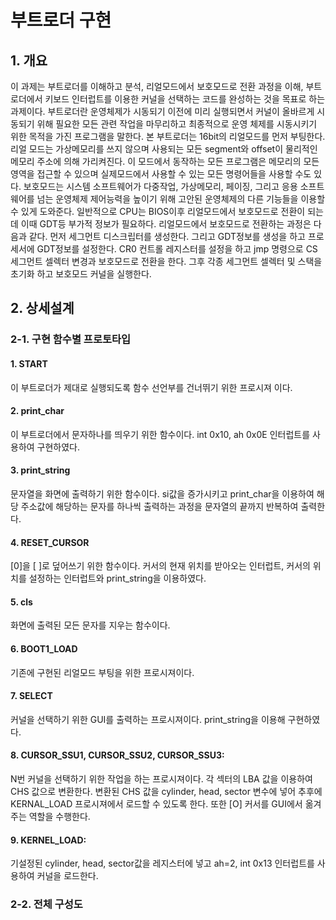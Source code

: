# 부트로더 구현

## 1. 개요

이 과제는 부트로더를 이해하고 분석, 리얼모드에서 보호모드로 전환 과정을 이해, 부트로더에서 키보드 인터럽트를 이용한 커널을 선택하는 코드를 완성하는 것을 목표로 하는 과제이다.
 부트로더란 운영체제가 시동되기 이전에 미리 실행되면서 커널이 올바르게 시동되기 위해 필요한 모든 관련 작업을 마무리하고 최종적으로 운영 체제를 시동시키기 위한 목적을 가진 프로그램을 말한다.
 본 부트로더는 16bit의 리얼모드를 먼저 부팅한다. 리얼 모드는 가상메모리를 쓰지 않으며 사용되는 모든 segment와 offset이 물리적인 메모리 주소에 의해 가리켜진다. 이 모드에서 동작하는 모든 프로그램은 메모리의 모든 영역을 접근할 수 있으며 실제모드에서 사용할 수 있는 모든 명령어들을 사용할 수도 있다.
 보호모드는 시스템 소프트웨어가 다중작업, 가상메모리, 페이징, 그리고 응용 소프트웨어를 넘는 운영체제 제어능력을 높이기 위해 고안된 운영체제의 다른 기능들을 이용할 수 있게 도와준다. 일반적으로 CPU는 BIOS이후 리얼모드에서 보호모드로 전환이 되는데 이때 GDT등 부가적 정보가 필요하다.
 리얼모드에서 보호모드로 전환하는 과정은 다음과 같다. 먼저 세그먼트 디스크립터를 생성한다. 그리고 GDT정보를 생성을 하고 프로세서에 GDT정보를 설정한다. CR0 컨트롤 레지스터를 설정을 하고 jmp 명령으로 CS 세그먼트 셀렉터 변경과 보호모드로 전환을 한다. 그후 각종 세그먼트 셀렉터 및 스택을 초기화 하고 보호모드 커널을 실행한다. 
 
 ## 2. 상세설계
 
 ### 2-1. 구현 함수별 프로토타입
 
 #### 1. START

 이 부트로더가 제대로 실행되도록 함수 선언부를 건너뛰기 위한 프로시져 이다.
 
 #### 2. print_char
 
 이 부트로더에서 문자하나를 띄우기 위한 함수이다. int 0x10, ah 0x0E 인터럽트를 사용하여 구현하였다.
  
 #### 3. print_string
 
 문자열을 화면에 출력하기 위한 함수이다. si값을 증가시키고 print_char을 이용하여 해당 주소값에 해당하는 문자를 하나씩 출력하는 과정을 문자열의 끝까지 반복하여 출력한다.
 
 #### 4. RESET_CURSOR

 [0]을 [ ]로 덮어쓰기 위한 함수이다. 커서의 현재 위치를 받아오는 인터럽트, 커서의 위치를 설정하는 인터럽트와 print_string을 이용하였다. 
 
 #### 5. cls
 
  화면에 출력된 모든 문자를 지우는 함수이다.

 #### 6. BOOT1_LOAD
 
 기존에 구현된 리얼모드 부팅을 위한 프로시져이다.

#### 7. SELECT

 커널을 선택하기 위한 GUI를 출력하는 프로시져이다. print_string을 이용해 구현하였다.

#### 8. CURSOR_SSU1, CURSOR_SSU2, CURSOR_SSU3:
 
 N번 커널을 선택하기 위한 작업을 하는 프로시져이다. 각 섹터의 LBA 값을 이용하여 CHS 값으로 변환한다. 변환된 CHS 값을 cylinder, head, sector 변수에 넣어 추후에 KERNAL_LOAD 프로시져에서 로드할 수 있도록 한다. 또한 [O] 커서를 GUI에서 옮겨주는 역할을 수행한다.

#### 9. KERNEL_LOAD:
 
 기설정된 cylinder, head, sector값을 레지스터에 넣고 ah=2, int 0x13 인터럽트를 사용하여 커널을 로드한다. 
 
 ### 2-2. 전체 구성도
 
